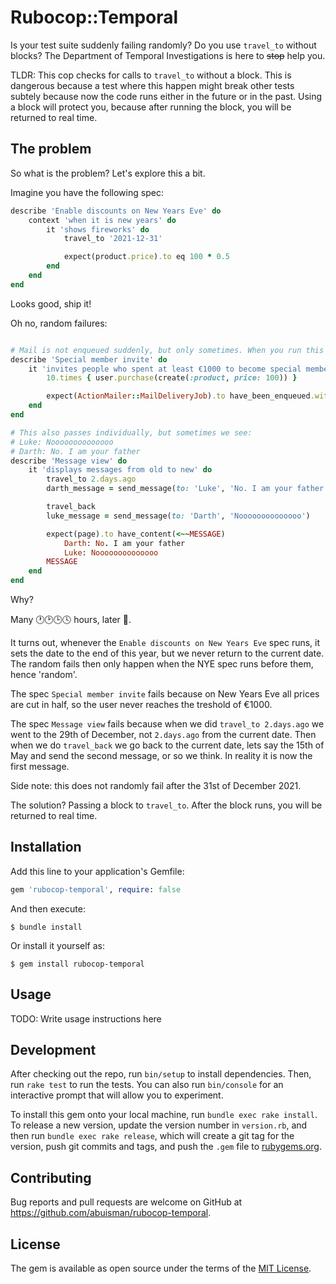 # Rubocop::Temporal

Is your test suite suddenly failing randomly? Do you use `travel_to` without blocks? The Department of Temporal Investigations is here to ~~stop~~ help you.

TLDR: This cop checks for calls to `travel_to` without a block. This is dangerous because a test where this happen might break other tests subtely because now the code runs either in the future or in the past. Using a block will protect you, because after running the block, you will be returned to real time.

## The problem

So what is the problem? Let's explore this a bit.

Imagine you have the following spec:

```ruby
describe 'Enable discounts on New Years Eve' do
    context 'when it is new years' do
        it 'shows fireworks' do
            travel_to '2021-12-31'

            expect(product.price).to eq 100 * 0.5
        end
    end
end
```

Looks good, ship it!

Oh no, random failures:

```ruby

# Mail is not enqueued suddenly, but only sometimes. When you run this spec individually, it is always sent
describe 'Special member invite' do
    it 'invites people who spent at least €1000 to become special members' do
        10.times { user.purchase(create(:product, price: 100)) }

        expect(ActionMailer::MailDeliveryJob).to have_been_enqueued.with('UserMailer', 'special_member_invite', 'deliver_now', user)
    end
end

# This also passes individually, but sometimes we see:
# Luke: Noooooooooooooo
# Darth: No. I am your father
describe 'Message view' do
    it 'displays messages from old to new' do
        travel_to 2.days.ago
        darth_message = send_message(to: 'Luke', 'No. I am your father')

        travel_back
        luke_message = send_message(to: 'Darth', 'Noooooooooooooo')

        expect(page).to have_content(<~~MESSAGE)
            Darth: No. I am your father
            Luke: Noooooooooooooo
        MESSAGE
    end
end

```

Why?

Many 🕐🕑🕒🕓 hours, later 🧽.

It turns out, whenever the `Enable discounts on New Years Eve` spec runs, it sets the date to the end of this year, but we never return to the current date. The random fails then only happen when the NYE spec runs before them, hence 'random'.

The spec `Special member invite` fails because on New Years Eve all prices are cut in half, so the user never reaches the treshold of €1000.

The spec `Message view` fails because when we did `travel_to 2.days.ago` we went to the 29th of December, not `2.days.ago` from the current date. Then when we do `travel_back` we go back to the current date, lets say the 15th of May and send the second message, or so we think. In reality it is now the first message.

Side note: this does not randomly fail after the 31st of December 2021.

The solution? Passing a block to `travel_to`. After the block runs, you will be returned to real time.

## Installation

Add this line to your application's Gemfile:

```ruby
gem 'rubocop-temporal', require: false
```

And then execute:

    $ bundle install

Or install it yourself as:

    $ gem install rubocop-temporal

## Usage

TODO: Write usage instructions here

## Development

After checking out the repo, run `bin/setup` to install dependencies. Then, run `rake test` to run the tests. You can also run `bin/console` for an interactive prompt that will allow you to experiment.

To install this gem onto your local machine, run `bundle exec rake install`. To release a new version, update the version number in `version.rb`, and then run `bundle exec rake release`, which will create a git tag for the version, push git commits and tags, and push the `.gem` file to [rubygems.org](https://rubygems.org).

## Contributing

Bug reports and pull requests are welcome on GitHub at https://github.com/abuisman/rubocop-temporal.


## License

The gem is available as open source under the terms of the [MIT License](https://opensource.org/licenses/MIT).
